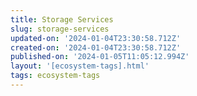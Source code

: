 ```yaml
---
title: Storage Services
slug: storage-services
updated-on: '2024-01-04T23:30:58.712Z'
created-on: '2024-01-04T23:30:58.712Z'
published-on: '2024-01-05T11:05:12.994Z'
layout: '[ecosystem-tags].html'
tags: ecosystem-tags
---
```



